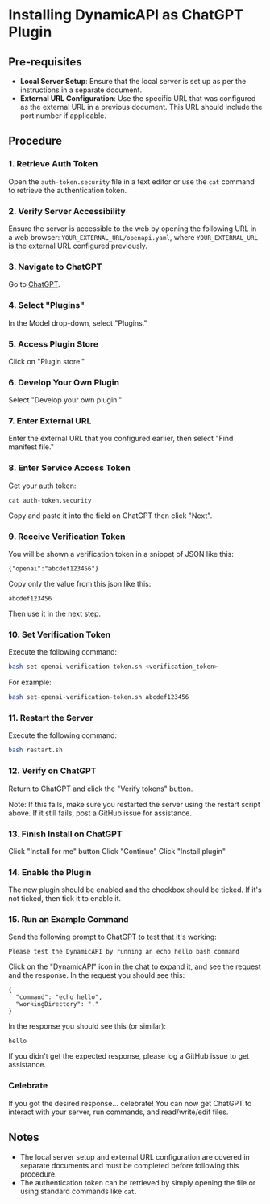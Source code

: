 # Installing DynamicAPI as ChatGPT Plugin

## Pre-requisites
- **Local Server Setup**: Ensure that the local server is set up as per the instructions in a separate document.
- **External URL Configuration**: Use the specific URL that was configured as the external URL in a previous document. This URL should include the port number if applicable.

## Procedure

### 1. Retrieve Auth Token
Open the `auth-token.security` file in a text editor or use the `cat` command to retrieve the authentication token.

### 2. Verify Server Accessibility
Ensure the server is accessible to the web by opening the following URL in a web browser: `YOUR_EXTERNAL_URL/openapi.yaml`, where `YOUR_EXTERNAL_URL` is the external URL configured previously.

### 3. Navigate to ChatGPT
Go to [ChatGPT](https://chat.openai.com).

### 4. Select "Plugins"
In the Model drop-down, select "Plugins."

### 5. Access Plugin Store
Click on "Plugin store."

### 6. Develop Your Own Plugin
Select "Develop your own plugin."

### 7. Enter External URL
Enter the external URL that you configured earlier, then select "Find manifest file."

### 8. Enter Service Access Token
Get your auth token:
```
cat auth-token.security
```
Copy and paste it into the field on ChatGPT then click "Next".

### 9. Receive Verification Token
You will be shown a verification token in a snippet of JSON like this:
```
{"openai":"abcdef123456"}
```
Copy only the value from this json like this:
```
abcdef123456
```
Then use it in the next step.

### 10. Set Verification Token
Execute the following command:

```bash
bash set-openai-verification-token.sh <verification_token>
```
For example:
```bash
bash set-openai-verification-token.sh abcdef123456
```

### 11. Restart the Server
Execute the following command:

```bash
bash restart.sh
```

### 12. Verify on ChatGPT
Return to ChatGPT and click the "Verify tokens" button.

Note: If this fails, make sure you restarted the server using the restart script above.
If it still fails, post a GitHub issue for assistance.

### 13. Finish Install on ChatGPT
Click "Install for me" button
Click "Continue"
Click "Install plugin"

### 14. Enable the Plugin
The new plugin should be enabled and the checkbox should be ticked. If it's not ticked, then tick it to enable it.

### 15. Run an Example Command
Send the following prompt to ChatGPT to test that it's working:

```
Please test the DynamicAPI by running an echo hello bash command
```
Click on the "DynamicAPI" icon in the chat to expand it, and see the request and the response.
In the request you should see this:
```
{
  "command": "echo hello",
  "workingDirectory": "."
}
```
In the response you should see this (or similar):
```
hello
```

If you didn't get the expected response, please log a GitHub issue to get assistance.

### Celebrate
If you got the desired response... celebrate! You can now get ChatGPT to interact with your server, run commands, and read/write/edit files.

## Notes
- The local server setup and external URL configuration are covered in separate documents and must be completed before following this procedure.
- The authentication token can be retrieved by simply opening the file or using standard commands like `cat`.
